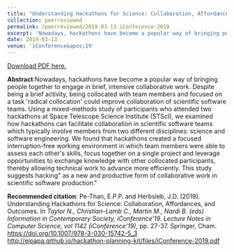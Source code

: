 ```yaml
---
title: "Understanding Hackathons for Science: Collaboration, Affordances, and Outcomes"
collection: peerreviewed
permalink: /peerreviewed/2019-03-13-iConference-2019
excerpt: 'Nowadays, hackathons have become a popular way of bringing people together to engage in brief, intensive collaborative work. Despite being a brief activity, being collocated with team members and focused on a task &apos;radical collocation&apos; could improve collaboration of scientific software teams. Using a mixed-methods study of participants who attended two hackathons at Space Telescope Science Institute (STScI), we examined how hackathons can facilitate collaboration in scientific software teams which typically involve members from two different disciplines: science and software engineering. We found that hackathons created a focused interruption-free working environment in which team members were able to assess each other&apos;s skills, focus together on a single project and leverage opportunities to exchange knowledge with other collocated participants, thereby allowing technical work to advance more efficiently. This study suggests hacking&quot; as a new and productive form of collaborative work in scientific software production.&quot;'
date: 2019-03-13
venue: 'iConference&apos;19'
---
```

[Download PDF here.](http://eipapa.github.io/hackathon-planning-kit/files/iConference-2019.pdf)

**Abstract**:Nowadays, hackathons have become a popular way of bringing people together to engage in brief, intensive collaborative work. Despite being a brief activity, being collocated with team members and focused on a task &apos;radical collocation&apos; could improve collaboration of scientific software teams. Using a mixed-methods study of participants who attended two hackathons at Space Telescope Science Institute (STScI), we examined how hackathons can facilitate collaboration in scientific software teams which typically involve members from two different disciplines: science and software engineering. We found that hackathons created a focused interruption-free working environment in which team members were able to assess each other&apos;s skills, focus together on a single project and leverage opportunities to exchange knowledge with other collocated participants, thereby allowing technical work to advance more efficiently. This study suggests hacking&quot; as a new and productive form of collaborative work in scientific software production.&quot;

**Recommended citation**: Pe-Than, E.P.P. and Herbsleb, J.D. (2019). Understanding Hackathons for Science: Collaboration, Affordances, and Outcomes. In<i> Taylor N., Christian-Lamb C., Martin M., Nardi B. (eds) Information in Contemporary Society, iConference'19. Lecture Notes in Computer Science, vol 1142 (iConference'19), </i>pp. 27-37. Springer, Cham. https://doi.org/10.1007/978-3-030-15742-5_3 <br>http://eipapa.github.io/hackathon-planning-kit/files/iConference-2019.pdf